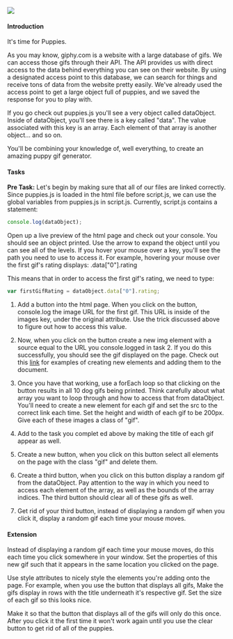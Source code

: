 
![](https://media.gettyimages.com/photos/puppies-in-a-basket-picture-id739281687)
#### Introduction
It's time for Puppies.

As you may know, giphy.com is a website with a large database of gifs. We can access those gifs through their API. The API provides us with direct access to the data behind everything you can see on their website. By using a designated access point to this database, we can search for things and receive tons of data from the website pretty easily. We've already used the access point to get a large object full of puppies, and we saved the response for you to play with.

If you go check out puppies.js you'll see a very object called dataObject. Inside of dataObject, you'll see there is a key called "data". The value associated with this key is an array. Each element of that array is another object... and so on.

You'll be combining your knowledge of, well everything, to create an amazing puppy gif generator.

#### Tasks
**Pre Task:** Let's begin by making sure that all of our files are linked correctly. Since puppies.js is loaded in the html file before script.js, we can use the global variables from puppies.js in script.js. Currently, script.js contains a statement:

```javascript
console.log(dataObject);
```
  Open up a live preview of the html page and check out your console. You should see an object printed. Use the arrow to expand the object until you can see all of the levels. If you hover your mouse over a key, you'll see the path you need to use to access it. For example, hovering your mouse over the first gif's rating displays: .data["0"].rating

  This means that in order to access the first gif's rating, we need to type:
  ```javascript
  var firstGifRating = dataObject.data["0"].rating;
  ```
1. Add a button into the html page. When you click on the button, console.log the image URL for the first gif. This URL is inside of the images key, under the original attribute. Use the trick discussed above to figure out how to access this value.

2. Now, when you click on the button create a new img element with a source equal to the URL you console.logged in task 2. If you do this successfully, you should see the gif displayed on the page. Check out this [link](https://www.w3schools.com/jsref/met_document_createelement.asp) for examples of creating new elements and adding them to the document.

3. Once you have that working, use a forEach loop so that clicking on the button results in all 10 dog gifs being printed. Think carefully about what array you want to loop through and how to access that from dataObject. You'll need to create a new element for each gif and set the src to the correct link each time. Set the height and width of each gif to be 200px. Give each of these images a class of "gif".

4. Add to the task you complet ed above by making the title of each gif appear as well.

5. Create a new button, when you click on this button select all elements on the page with the class "gif" and delete them.

6. Create a third button, when you click on this button display a random gif from the dataObject. Pay attention to the way in which you need to access each element of the array, as well as the bounds of the array indices. The third button should clear all of these gifs as well.

7. Get rid of your third button, instead of displaying a random gif when you click it, display a random gif each time your mouse moves.

#### Extension
Instead of displaying a random gif each time your mouse moves, do this each time you click somewhere in your window. Set the properties of this new gif such that it appears in the same location you clicked on the page.

Use style attributes to nicely style the elements you're adding onto the page. For example, when you use the button that displays all gifs, Make the gifs display in rows with the title underneath it's respective gif. Set the size of each gif so this looks nice.

Make it so that the button that displays all of the gifs will only do this once. After you click it the first time it won't work again until you use the clear button to get rid of all of the puppies.
